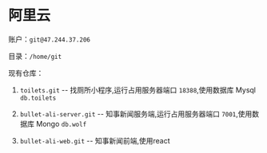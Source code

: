 # 阿里云

账户：`git@47.244.37.206`

目录：`/home/git`

现有仓库：

  1. `toilets.git` -- 找厕所小程序,运行占用服务器端口 `18388`,使用数据库 Mysql `db.toilets`

  2. `bullet-ali-server.git` -- 知事新闻服务端,运行占用服务器端口 `7001`,使用数据库 Mongo `db.wolf`

  3. `bullet-ali-web.git` -- 知事新闻前端,使用react